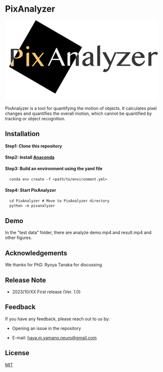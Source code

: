 # PixAnalyzer
![Logo](img/logo.png)

PixAnalyzer is a tool for quantifying the motion of objects.
It calculates pixel changes and quantifies the overall motion, which cannot be quantified by tracking or object recognition.




## Installation

#### Step1: Clone this repository

#### Step2: Install [Anaconda](https://www.anaconda.com)

#### Step3: Build an environment using the yaml file

```
  conda env create -f <path/to/environment.yml>
```

#### Step4: Start PixAnalyzer

```
  cd PixAnalyzer # Move to PixAnalyzer directory
  python -m pixanalyzer
```

    
## Demo

In the "test data" folder, there are analyze demo.mp4 and result.mp4 and other figures.
## Acknowledgements
 We thanks for PhD. Ryoya Tanaka for discussing.



## Release Note
- 2023/10/XX First release (Ver. 1.0)
## Feedback

If you have any feedback, please reach out to us by:

- Opening an issue in the repository

- E-mail: haya.m.yamano.neuro@gmail.com


## License

[MIT](https://choosealicense.com/licenses/mit/)

